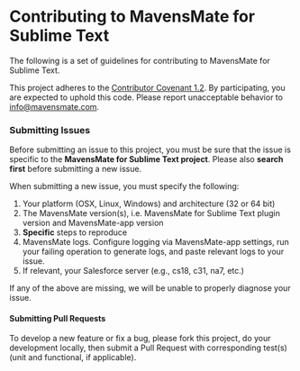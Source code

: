 # Contributing to MavensMate for Sublime Text

The following is a set of guidelines for contributing to MavensMate for Sublime Text.

This project adheres to the [Contributor Covenant 1.2](http://contributor-covenant.org/version/1/2/0).
By participating, you are expected to uphold this code. Please report unacceptable behavior to [info@mavensmate.com](mailto:info@mavensmate.com).

### Submitting Issues

Before submitting an issue to this project, you must be sure that the issue is specific to the **MavensMate for Sublime Text project**. Please also **search first** before submitting a new issue.

When submitting a new issue, you must specify the following:

1. Your platform (OSX, Linux, Windows) and architecture (32 or 64 bit)
2. The MavensMate version(s), i.e. MavensMate for Sublime Text plugin version and MavensMate-app version
3. **Specific** steps to reproduce
4. MavensMate logs. Configure logging via MavensMate-app settings, run your failing operation to generate logs, and paste relevant logs to your issue.
5. If relevant, your Salesforce server (e.g., cs18, c31, na7, etc.)

If any of the above are missing, we will be unable to properly diagnose your issue.

#### Submitting Pull Requests

To develop a new feature or fix a bug, please fork this project, do your development locally, then submit a Pull Request with corresponding test(s) (unit and functional, if applicable).
